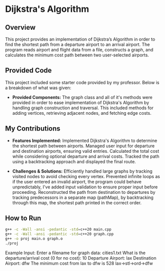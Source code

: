 # Dijkstra's Algorithm

## Overview
This project provides an implementation of  Dijkstra’s Algorithm in order to find the shortest path from a departure airport to an arrival airport. The program reads airport and flight data from a file, constructs a graph, and calculates the minimum cost path between two user-selected airports.

## Provided Code
This project included some starter code provided by my professor. Below is a breakdown of what was given:
- **Provided Components:** 
The graph class and all of it's methods were provided in order to ease implementation of Dijkstra's Algorithm by handling graph construction and traversal. This included methods for adding vertices, retrieving adjacent nodes, and fetching edge costs. 

## My Contributions
- **Features Implemented:** 
Implemented Dijkstra's Algorithm to determine the shortest path between airports.
Managed user input for departure and destination airports, ensuring valid entries. 
Calculated the total cost while considering optional departure and arrival costs.
Tracked the path using a backtracking approach and displayed the final route.

- **Challenges & Solutions:** 
Efficiently handled large graphs by tracking visited nodes to avoid checking every vertex. 
Prevented infinite loops as if the user entered an invalid airport, the program could behave unpredictably, I've added input validation to ensure proper input before proceeding. 
Reconstructed the path from destination to departures by tracking predecessors in a separate map (pathMap), by backtracking through this map, the shortest path printed in the correct order. 

## How to Run
```bash
g++ -c -Wall -ansi -pedantic -std=c++20 main.cpp 
g++ -c -Wall -ansi -pedantic -std=c++20 graph.cpp 
g++ -o proj main.o graph.o
./proj
```
Example Input:
Enter a filename for graph data: cities1.txt
What is the departure/arrival cost (0 for no cost): 10
Departure Airport: lax
Destination Airport: dfw
The minimum cost from lax to dfw is 528
lax->stl->ord->dfw
